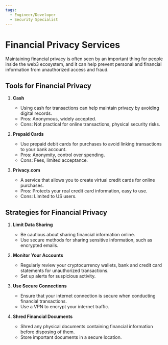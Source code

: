 ```yaml
---
tags:
  - Engineer/Developer
  - Security Specialist
---
```


# Financial Privacy Services


Maintaining financial privacy is often seen by an important thing for people inside the web3 ecosystem, and it can help prevent personal and financial information from unauthorized access and fraud.


## Tools for Financial Privacy

1. **Cash**
   - Using cash for transactions can help maintain privacy by avoiding digital records.
   - Pros: Anonymous, widely accepted.
   - Cons: Not practical for online transactions, physical security risks.

2. **Prepaid Cards**
   - Use prepaid debit cards for purchases to avoid linking transactions to your bank account.
   - Pros: Anonymity, control over spending.
   - Cons: Fees, limited acceptance.

3. **Privacy.com**
   - A service that allows you to create virtual credit cards for online purchases.
   - Pros: Protects your real credit card information, easy to use.
   - Cons: Limited to US users.


## Strategies for Financial Privacy

1. **Limit Data Sharing**
   - Be cautious about sharing financial information online.
   - Use secure methods for sharing sensitive information, such as encrypted emails.

2. **Monitor Your Accounts**
   - Regularly review your cryptocurrency wallets, bank and credit card statements for unauthorized transactions.
   - Set up alerts for suspicious activity.

3. **Use Secure Connections**
   - Ensure that your internet connection is secure when conducting financial transactions.
   - Use a VPN to encrypt your internet traffic.

4. **Shred Financial Documents**
   - Shred any physical documents containing financial information before disposing of them.
   - Store important documents in a secure location.